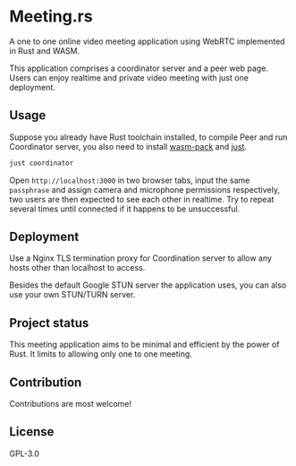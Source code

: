 # Meeting.rs

A one to one online video meeting application using WebRTC implemented in Rust and WASM.

This application comprises a coordinator server and a peer web page. Users can enjoy realtime and private video meeting with just one deployment.

## Usage

Suppose you already have Rust toolchain installed, to compile Peer and run Coordinator server, you also need to install [wasm-pack](https://rustwasm.github.io/wasm-pack/installer/) and [just](https://github.com/casey/just).

```sh
just coordinator
```

Open `http://localhost:3000` in two browser tabs, input the same `passphrase` and assign camera and microphone permissions respectively, two users are then expected to see each other in realtime. Try to repeat several times until connected if it happens to be unsuccessful.

## Deployment

Use a Nginx TLS termination proxy for Coordination server to allow any hosts other than localhost to access.

Besides the default Google STUN server the application uses, you can also use your own STUN/TURN server.

## Project status

This meeting application aims to be minimal and efficient by the power of Rust. It limits to allowing only one to one meeting.

## Contribution

Contributions are most welcome!

## License

GPL-3.0
